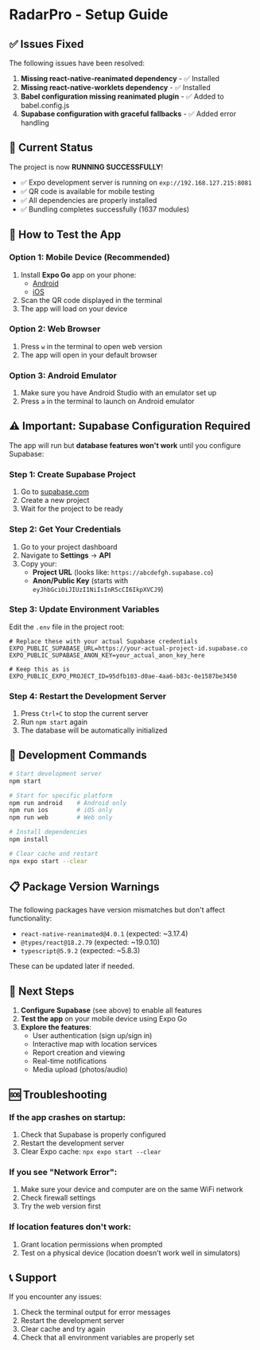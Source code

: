 # RadarPro - Setup Guide

## ✅ Issues Fixed

The following issues have been resolved:

1. **Missing react-native-reanimated dependency** - ✅ Installed
2. **Missing react-native-worklets dependency** - ✅ Installed  
3. **Babel configuration missing reanimated plugin** - ✅ Added to babel.config.js
4. **Supabase configuration with graceful fallbacks** - ✅ Added error handling

## 🚀 Current Status

The project is now **RUNNING SUCCESSFULLY**! 

- ✅ Expo development server is running on `exp://192.168.127.215:8081`
- ✅ QR code is available for mobile testing
- ✅ All dependencies are properly installed
- ✅ Bundling completes successfully (1637 modules)

## 📱 How to Test the App

### Option 1: Mobile Device (Recommended)
1. Install **Expo Go** app on your phone:
   - [Android](https://play.google.com/store/apps/details?id=host.exp.exponent)
   - [iOS](https://apps.apple.com/app/expo-go/id982107779)
2. Scan the QR code displayed in the terminal
3. The app will load on your device

### Option 2: Web Browser
1. Press `w` in the terminal to open web version
2. The app will open in your default browser

### Option 3: Android Emulator
1. Make sure you have Android Studio with an emulator set up
2. Press `a` in the terminal to launch on Android emulator

## ⚠️ Important: Supabase Configuration Required

The app will run but **database features won't work** until you configure Supabase:

### Step 1: Create Supabase Project
1. Go to [supabase.com](https://supabase.com)
2. Create a new project
3. Wait for the project to be ready

### Step 2: Get Your Credentials
1. Go to your project dashboard
2. Navigate to **Settings** → **API**
3. Copy your:
   - **Project URL** (looks like: `https://abcdefgh.supabase.co`)
   - **Anon/Public Key** (starts with `eyJhbGciOiJIUzI1NiIsInR5cCI6IkpXVCJ9`)

### Step 3: Update Environment Variables
Edit the `.env` file in the project root:

```env
# Replace these with your actual Supabase credentials
EXPO_PUBLIC_SUPABASE_URL=https://your-actual-project-id.supabase.co
EXPO_PUBLIC_SUPABASE_ANON_KEY=your_actual_anon_key_here

# Keep this as is
EXPO_PUBLIC_EXPO_PROJECT_ID=95dfb103-d0ae-4aa6-b83c-0e1587be3450
```

### Step 4: Restart the Development Server
1. Press `Ctrl+C` to stop the current server
2. Run `npm start` again
3. The database will be automatically initialized

## 🔧 Development Commands

```bash
# Start development server
npm start

# Start for specific platform
npm run android    # Android only
npm run ios        # iOS only  
npm run web        # Web only

# Install dependencies
npm install

# Clear cache and restart
npx expo start --clear
```

## 📋 Package Version Warnings

The following packages have version mismatches but don't affect functionality:
- `react-native-reanimated@4.0.1` (expected: ~3.17.4)
- `@types/react@18.2.79` (expected: ~19.0.10)
- `typescript@5.9.2` (expected: ~5.8.3)

These can be updated later if needed.

## 🎯 Next Steps

1. **Configure Supabase** (see above) to enable all features
2. **Test the app** on your mobile device using Expo Go
3. **Explore the features**:
   - User authentication (sign up/sign in)
   - Interactive map with location services
   - Report creation and viewing
   - Real-time notifications
   - Media upload (photos/audio)

## 🆘 Troubleshooting

### If the app crashes on startup:
1. Check that Supabase is properly configured
2. Restart the development server
3. Clear Expo cache: `npx expo start --clear`

### If you see "Network Error":
1. Make sure your device and computer are on the same WiFi network
2. Check firewall settings
3. Try the web version first

### If location features don't work:
1. Grant location permissions when prompted
2. Test on a physical device (location doesn't work well in simulators)

## 📞 Support

If you encounter any issues:
1. Check the terminal output for error messages
2. Restart the development server
3. Clear cache and try again
4. Check that all environment variables are properly set
